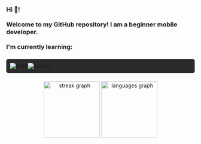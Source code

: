 <h3 align="left">Hi 👋! <br><br>Welcome to my GitHub repository! I am a beginner mobile developer.<br><br>I'm currently learning:</h3>

###

<div style="background-color: #2b2b2b; padding: 10px; border-radius: 5px;">
  <img src="https://img.shields.io/badge/-Dart-0175C2?style=for-the-badge&logo=dart&logoColor=white" alt="Dart" />
  <img src="https://img.shields.io/badge/-Flutter-02569B?style=for-the-badge&logo=flutter&logoColor=white" alt="Flutter" />
</div>

###

<div align="center">
  <img src="https://streak-stats.demolab.com?user=qyupaww&locale=en&mode=daily&theme=blue-green&hide_border=false&border_radius=5" height="150" alt="streak graph"  />
  <img src="https://github-readme-stats.vercel.app/api/top-langs?username=qyupaww&locale=en&hide_title=false&layout=compact&card_width=320&langs_count=5&theme=blue-green&hide_border=false" height="150" alt="languages graph"  />
</div>

###
